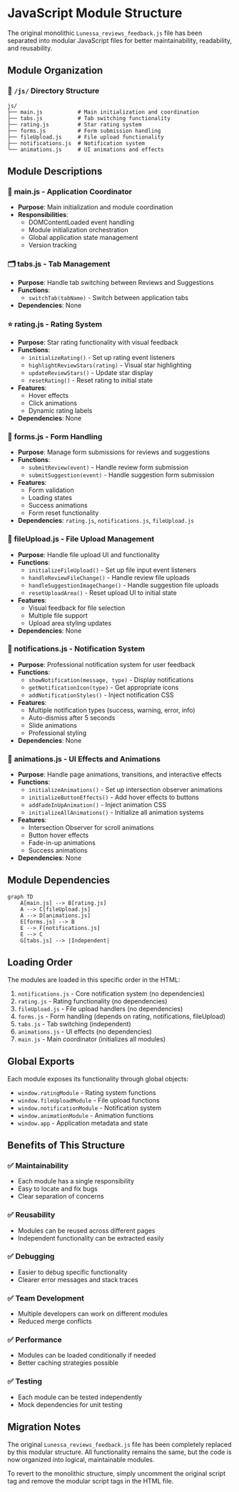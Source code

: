 # JavaScript Module Structure

The original monolithic `Lunessa_reviews_feedback.js` file has been separated into modular JavaScript files for better maintainability, readability, and reusability.

## Module Organization

### 📁 `/js/` Directory Structure

```
js/
├── main.js           # Main initialization and coordination
├── tabs.js           # Tab switching functionality
├── rating.js         # Star rating system
├── forms.js          # Form submission handling
├── fileUpload.js     # File upload functionality
├── notifications.js  # Notification system
└── animations.js     # UI animations and effects
```

## Module Descriptions

### 🔧 **main.js** - Application Coordinator
- **Purpose**: Main initialization and module coordination
- **Responsibilities**:
  - DOMContentLoaded event handling
  - Module initialization orchestration
  - Global application state management
  - Version tracking

### 🗂️ **tabs.js** - Tab Management
- **Purpose**: Handle tab switching between Reviews and Suggestions
- **Functions**:
  - `switchTab(tabName)` - Switch between application tabs
- **Dependencies**: None

### ⭐ **rating.js** - Rating System
- **Purpose**: Star rating functionality with visual feedback
- **Functions**:
  - `initializeRating()` - Set up rating event listeners
  - `highlightReviewStars(rating)` - Visual star highlighting
  - `updateReviewStars()` - Update star display
  - `resetRating()` - Reset rating to initial state
- **Features**:
  - Hover effects
  - Click animations
  - Dynamic rating labels
- **Dependencies**: None

### 📝 **forms.js** - Form Handling
- **Purpose**: Manage form submissions for reviews and suggestions
- **Functions**:
  - `submitReview(event)` - Handle review form submission
  - `submitSuggestion(event)` - Handle suggestion form submission
- **Features**:
  - Form validation
  - Loading states
  - Success animations
  - Form reset functionality
- **Dependencies**: `rating.js`, `notifications.js`, `fileUpload.js`

### 📎 **fileUpload.js** - File Upload Management
- **Purpose**: Handle file upload UI and functionality
- **Functions**:
  - `initializeFileUpload()` - Set up file input event listeners
  - `handleReviewFileChange()` - Handle review file uploads
  - `handleSuggestionImageChange()` - Handle suggestion file uploads
  - `resetUploadArea()` - Reset upload UI to initial state
- **Features**:
  - Visual feedback for file selection
  - Multiple file support
  - Upload area styling updates
- **Dependencies**: None

### 🔔 **notifications.js** - Notification System
- **Purpose**: Professional notification system for user feedback
- **Functions**:
  - `showNotification(message, type)` - Display notifications
  - `getNotificationIcon(type)` - Get appropriate icons
  - `addNotificationStyles()` - Inject notification CSS
- **Features**:
  - Multiple notification types (success, warning, error, info)
  - Auto-dismiss after 5 seconds
  - Slide animations
  - Professional styling
- **Dependencies**: None

### 🎨 **animations.js** - UI Effects and Animations
- **Purpose**: Handle page animations, transitions, and interactive effects
- **Functions**:
  - `initializeAnimations()` - Set up intersection observer animations
  - `initializeButtonEffects()` - Add hover effects to buttons
  - `addFadeInUpAnimation()` - Inject animation CSS
  - `initializeAllAnimations()` - Initialize all animation systems
- **Features**:
  - Intersection Observer for scroll animations
  - Button hover effects
  - Fade-in-up animations
  - Success animations
- **Dependencies**: None

## Module Dependencies

```mermaid
graph TD
    A[main.js] --> B[rating.js]
    A --> C[fileUpload.js]
    A --> D[animations.js]
    E[forms.js] --> B
    E --> F[notifications.js]
    E --> C
    G[tabs.js] --> |Independent|
```

## Loading Order

The modules are loaded in this specific order in the HTML:

1. `notifications.js` - Core notification system (no dependencies)
2. `rating.js` - Rating functionality (no dependencies)
3. `fileUpload.js` - File upload handlers (no dependencies)
4. `forms.js` - Form handling (depends on rating, notifications, fileUpload)
5. `tabs.js` - Tab switching (independent)
6. `animations.js` - UI effects (no dependencies)
7. `main.js` - Main coordinator (initializes all modules)

## Global Exports

Each module exposes its functionality through global objects:

- `window.ratingModule` - Rating system functions
- `window.fileUploadModule` - File upload functions
- `window.notificationModule` - Notification system
- `window.animationModule` - Animation functions
- `window.app` - Application metadata and state

## Benefits of This Structure

### ✅ **Maintainability**
- Each module has a single responsibility
- Easy to locate and fix bugs
- Clear separation of concerns

### ✅ **Reusability**
- Modules can be reused across different pages
- Independent functionality can be extracted easily

### ✅ **Debugging**
- Easier to debug specific functionality
- Clearer error messages and stack traces

### ✅ **Team Development**
- Multiple developers can work on different modules
- Reduced merge conflicts

### ✅ **Performance**
- Modules can be loaded conditionally if needed
- Better caching strategies possible

### ✅ **Testing**
- Each module can be tested independently
- Mock dependencies for unit testing

## Migration Notes

The original `Lunessa_reviews_feedback.js` file has been completely replaced by this modular structure. All functionality remains the same, but the code is now organized into logical, maintainable modules.

To revert to the monolithic structure, simply uncomment the original script tag and remove the modular script tags in the HTML file.